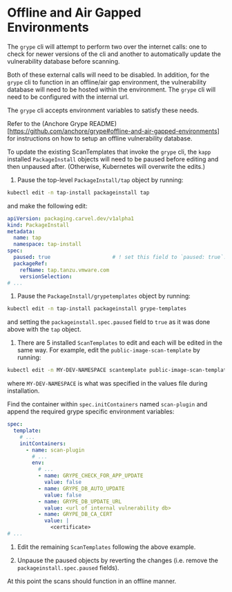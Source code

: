 # Offline and Air Gapped Environments

The `grype` cli will attempt to perform two over the internet calls: one to check for newer versions of the cli and another to automatically update the vulnerability database before scanning.

Both of these external calls will need to be disabled. In addition, for the `grype` cli to function in an offline/air gap environment, the vulnerability database will need to be hosted within the environment. The `grype` cli will need to be configured with the internal url.

The `grype` cli accepts environment variables to satisfy these needs.

Refer to the (Anchore Grype README)[https://github.com/anchore/grype#offline-and-air-gapped-environments] for instructions on how to setup an offline vulnerability database.

To update the existing ScanTemplates that invoke the `grype` cli, the `kapp` installed `PackageInstall` objects will need to be paused before editing and then unpaused after. (Otherwise, Kubernetes will overwrite the edits.)

1. Pause the top-level `PackageInstall/tap` object by running:
```bash
kubectl edit -n tap-install packageinstall tap
```
and make the following edit:
```yaml
apiVersion: packaging.carvel.dev/v1alpha1
kind: PackageInstall
metadata:
  name: tap
  namespace: tap-install
spec:
  paused: true                    # ! set this field to `paused: true`.
  packageRef:
    refName: tap.tanzu.vmware.com
    versionSelection:
# ...
```

1. Pause the `PackageInstall/grypetemplates` object by running:
```bash
kubectl edit -n tap-install packageinstall grype-templates
```
and setting the `packageinstall.spec.paused` field to `true` as it was done above with the `tap` object.

1. There are 5 installed `ScanTemplates` to edit and each will be edited in the same way. For example, edit the `public-image-scan-template` by running:
```bash
kubectl edit -n MY-DEV-NAMESPACE scantemplate public-image-scan-template
```
where `MY-DEV-NAMESPACE` is what was specified in the values file during installation.

Find the container within `spec.initContainers` named `scan-plugin` and append the required grype specific environment variables:
```yaml
spec:
  template:
    # ...
    initContainers:
      - name: scan-plugin
        # ...
        env:
          # ...
          - name: GRYPE_CHECK_FOR_APP_UPDATE
            value: false
          - name: GRYPE_DB_AUTO_UPDATE
            value: false
          - name: GRYPE_DB_UPDATE_URL
            value: <url of internal vulnerability db>
          - name: GRYPE_DB_CA_CERT
            value: |
              <certificate>
# ...
```

1. Edit the remaining `ScanTemplates` following the above example.

1. Unpause the paused objects by reverting the changes (i.e. remove the `packageinstall.spec.paused` fields).

At this point the scans should function in an offline manner.
